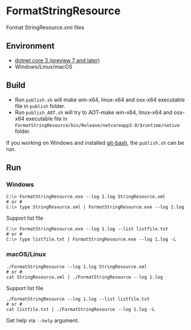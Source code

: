# FormatStringResource

Format StringResource.xml files

## Environment

- [dotnet core 3 (preview 7 and later)](https://dotnet.microsoft.com/download/dotnet-core/3.0)
- Windows/Linux/macOS

## Build

- Run `publish.sh` will make win-x64, linux-x64 and osx-x64 executable file in
`publish` folder.
- Run `publish_AOT.sh` will try to AOT-make win-x64, linux-x64 and osx-x64 executable file in
`FormatStringResource/bin/Release/netcoreapp3.0/$runtime/native` folder.

If you working on Windows and installed [git-bash](https://git-scm.com/download/win), the `publish.sh` can be run.

## Run

### Windows

```text
C:\> FormatStringResource.exe --log 1.log StringResource.xml
# or #
C:\> type StringResource.xml | FormatStringResource.exe --log 1.log
```

Support list file

```text
C:\> FormatStringResource.exe --log 1.log --list listfile.txt
# or #
C:\> type listfile.txt | FormatStringResource.exe --log 1.log -L
```

### macOS/Linux

```text
./FormatStringResource --log 1.log StringResource.xml
# or #
cat StringResource.xml | ./FormatStringResource --log 1.log
```

Support list file

```text
./FormatStringResource --log 1.log --list listfile.txt
# or #
cat listfile.txt | ./FormatStringResource --log 1.log -L
```

Get help via `--help` argument.
